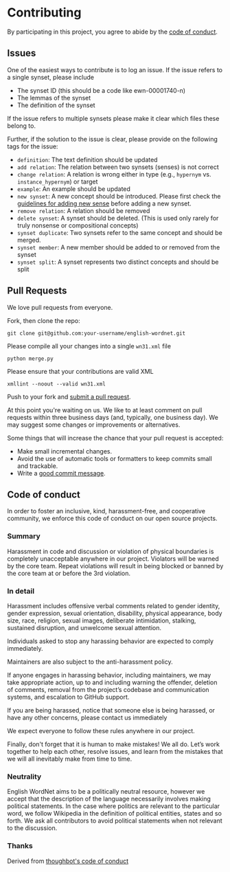 # Contributing

By participating in this project, you agree to abide by the [code of conduct](#code-of-conduct).

## Issues

One of the easiest ways to contribute is to log an issue. If the issue refers to a single synset, please include

* The synset ID (this should be a code like ewn-00001740-n)
* The lemmas of the synset
* The definition of the synset

If the issue refers to multiple synsets please make it clear which files these belong to.

Further, if the solution to the issue is clear, please provide on the following tags for the issue:

* `definition`: The text definition should be updated
* `add relation`: The relation between two synsets (senses) is not correct
* `change relation`: A relation is wrong either in type (e.g., `hypernym` vs. `instance_hypernym`) or target
* `example`: An example should be updated
* `new synset`: A new concept should be introduced. Please first check the [guidelines for adding new sense](NEW_SYNSETS.md) before adding a new synset.
* `remove relation`: A relation should be removed
* `delete synset`: A synset should be deleted. (This is used only rarely for truly nonsense or compositional concepts)
* `synset duplicate`: Two synsets refer to the same concept and should be merged. 
* `synset member`: A new member should be added to or removed from the synset
* `synset split`: A synset represents two distinct concepts and should be split

## Pull Requests

We love pull requests from everyone. 

Fork, then clone the repo:

    git clone git@github.com:your-username/english-wordnet.git

Please compile all your changes into a single `wn31.xml` file

    python merge.py

Please ensure that your contributions are valid XML

    xmllint --noout --valid wn31.xml

Push to your fork and [submit a pull request][pr].

[pr]: https://github.com/globalwordnet/english-wordnet/compare/

At this point you're waiting on us. We like to at least comment on pull requests
within three business days (and, typically, one business day). We may suggest
some changes or improvements or alternatives.

Some things that will increase the chance that your pull request is accepted:

* Make small incremental changes.
* Avoid the use of automatic tools or formatters to keep commits small and trackable.
* Write a [good commit message][commit].

[commit]: http://tbaggery.com/2008/04/19/a-note-about-git-commit-messages.html

## Code of conduct

In order to foster an inclusive, kind, harassment-free, and cooperative community, we enforce this code of conduct on our open source projects.

### Summary

Harassment in code and discussion or violation of physical boundaries is completely unacceptable anywhere in our project. Violators will be warned by the core team. Repeat violations will result in being blocked or banned by the core team at or before the 3rd violation.

### In detail

Harassment includes offensive verbal comments related to gender identity, gender expression, sexual orientation, disability, physical appearance, body size, race, religion, sexual images, deliberate intimidation, stalking, sustained disruption, and unwelcome sexual attention.

Individuals asked to stop any harassing behavior are expected to comply immediately.

Maintainers are also subject to the anti-harassment policy.

If anyone engages in harassing behavior, including maintainers, we may take appropriate action, up to and including warning the offender, deletion of comments, removal from the project’s codebase and communication systems, and escalation to GitHub support.

If you are being harassed, notice that someone else is being harassed, or have any other concerns, please contact us immediately

We expect everyone to follow these rules anywhere in our project.

Finally, don't forget that it is human to make mistakes! We all do. Let’s work together to help each other, resolve issues, and learn from the mistakes that we will all inevitably make from time to time.

### Neutrality

English WordNet aims to be a politically neutral resource, however we accept that the description of the language necessarily involves making political statements. In the case where politics are relevant to the particular word, we follow Wikipedia in the definition of political entities, states and so forth. We ask all contributors to avoid political statements when not relevant to the discussion.

### Thanks
Derived from [thoughbot's code of conduct](https://thoughtbot.com/open-source-code-of-conduct)
